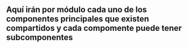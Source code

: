 ## Aquí irán por módulo cada uno de los componentes principales que existen compartidos y cada compomente puede tener subcomponentes
